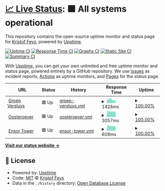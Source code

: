 # [📈 Live Status](https://kristoffeys.github.io/status-versluys): <!--live status--> **🟩 All systems operational**

This repository contains the open-source uptime monitor and status page for [Kristof Feys](https://kristoffeys.github.io/status-versluys), powered by [Upptime](https://github.com/upptime/upptime).

[![Uptime CI](https://github.com/kristoffeys/status-versluys/workflows/Uptime%20CI/badge.svg)](https://github.com/kristoffeys/status-versluys/actions?query=workflow%3A%22Uptime+CI%22)
[![Response Time CI](https://github.com/kristoffeys/status-versluys/workflows/Response%20Time%20CI/badge.svg)](https://github.com/kristoffeys/status-versluys/actions?query=workflow%3A%22Response+Time+CI%22)
[![Graphs CI](https://github.com/kristoffeys/status-versluys/workflows/Graphs%20CI/badge.svg)](https://github.com/kristoffeys/status-versluys/actions?query=workflow%3A%22Graphs+CI%22)
[![Static Site CI](https://github.com/kristoffeys/status-versluys/workflows/Static%20Site%20CI/badge.svg)](https://github.com/kristoffeys/status-versluys/actions?query=workflow%3A%22Static+Site+CI%22)
[![Summary CI](https://github.com/kristoffeys/status-versluys/workflows/Summary%20CI/badge.svg)](https://github.com/kristoffeys/status-versluys/actions?query=workflow%3A%22Summary+CI%22)

With [Upptime](https://upptime.js.org), you can get your own unlimited and free uptime monitor and status page, powered entirely by a GitHub repository. We use [Issues](https://github.com/kristoffeys/status-versluys/issues) as incident reports, [Actions](https://github.com/kristoffeys/status-versluys/actions) as uptime monitors, and [Pages](https://kristoffeys.github.io/status-versluys) for the status page.

<!--start: status pages-->
<!-- This summary is generated by Upptime (https://github.com/upptime/upptime) -->
<!-- Do not edit this manually, your changes will be overwritten -->
<!-- prettier-ignore -->
| URL | Status | History | Response Time | Uptime |
| --- | ------ | ------- | ------------- | ------ |
| <img alt="" src="https://favicons.githubusercontent.com/groepversluys.be" height="13"> [Groep Versluys](https://groepversluys.be/) | 🟩 Up | [groep-versluys.yml](https://github.com/kristoffeys/status-versluys/commits/HEAD/history/groep-versluys.yml) | <details><summary><img alt="Response time graph" src="./graphs/groep-versluys/response-time-week.png" height="20"> 1428ms</summary><br><a href="https://kristoffeys.github.io/status-versluys/history/groep-versluys"><img alt="Response time 1261" src="https://img.shields.io/endpoint?url=https%3A%2F%2Fraw.githubusercontent.com%2Fkristoffeys%2Fstatus-versluys%2FHEAD%2Fapi%2Fgroep-versluys%2Fresponse-time.json"></a><br><a href="https://kristoffeys.github.io/status-versluys/history/groep-versluys"><img alt="24-hour response time 1112" src="https://img.shields.io/endpoint?url=https%3A%2F%2Fraw.githubusercontent.com%2Fkristoffeys%2Fstatus-versluys%2FHEAD%2Fapi%2Fgroep-versluys%2Fresponse-time-day.json"></a><br><a href="https://kristoffeys.github.io/status-versluys/history/groep-versluys"><img alt="7-day response time 1428" src="https://img.shields.io/endpoint?url=https%3A%2F%2Fraw.githubusercontent.com%2Fkristoffeys%2Fstatus-versluys%2FHEAD%2Fapi%2Fgroep-versluys%2Fresponse-time-week.json"></a><br><a href="https://kristoffeys.github.io/status-versluys/history/groep-versluys"><img alt="30-day response time 1360" src="https://img.shields.io/endpoint?url=https%3A%2F%2Fraw.githubusercontent.com%2Fkristoffeys%2Fstatus-versluys%2FHEAD%2Fapi%2Fgroep-versluys%2Fresponse-time-month.json"></a><br><a href="https://kristoffeys.github.io/status-versluys/history/groep-versluys"><img alt="1-year response time 1261" src="https://img.shields.io/endpoint?url=https%3A%2F%2Fraw.githubusercontent.com%2Fkristoffeys%2Fstatus-versluys%2FHEAD%2Fapi%2Fgroep-versluys%2Fresponse-time-year.json"></a></details> | <details><summary><a href="https://kristoffeys.github.io/status-versluys/history/groep-versluys">100.00%</a></summary><a href="https://kristoffeys.github.io/status-versluys/history/groep-versluys"><img alt="All-time uptime 100.00%" src="https://img.shields.io/endpoint?url=https%3A%2F%2Fraw.githubusercontent.com%2Fkristoffeys%2Fstatus-versluys%2FHEAD%2Fapi%2Fgroep-versluys%2Fuptime.json"></a><br><a href="https://kristoffeys.github.io/status-versluys/history/groep-versluys"><img alt="24-hour uptime 100.00%" src="https://img.shields.io/endpoint?url=https%3A%2F%2Fraw.githubusercontent.com%2Fkristoffeys%2Fstatus-versluys%2FHEAD%2Fapi%2Fgroep-versluys%2Fuptime-day.json"></a><br><a href="https://kristoffeys.github.io/status-versluys/history/groep-versluys"><img alt="7-day uptime 100.00%" src="https://img.shields.io/endpoint?url=https%3A%2F%2Fraw.githubusercontent.com%2Fkristoffeys%2Fstatus-versluys%2FHEAD%2Fapi%2Fgroep-versluys%2Fuptime-week.json"></a><br><a href="https://kristoffeys.github.io/status-versluys/history/groep-versluys"><img alt="30-day uptime 100.00%" src="https://img.shields.io/endpoint?url=https%3A%2F%2Fraw.githubusercontent.com%2Fkristoffeys%2Fstatus-versluys%2FHEAD%2Fapi%2Fgroep-versluys%2Fuptime-month.json"></a><br><a href="https://kristoffeys.github.io/status-versluys/history/groep-versluys"><img alt="1-year uptime 100.00%" src="https://img.shields.io/endpoint?url=https%3A%2F%2Fraw.githubusercontent.com%2Fkristoffeys%2Fstatus-versluys%2FHEAD%2Fapi%2Fgroep-versluys%2Fuptime-year.json"></a></details>
| <img alt="" src="https://favicons.githubusercontent.com/oosteroever.be" height="13"> [Oosteroever](https://oosteroever.be/) | 🟩 Up | [oosteroever.yml](https://github.com/kristoffeys/status-versluys/commits/HEAD/history/oosteroever.yml) | <details><summary><img alt="Response time graph" src="./graphs/oosteroever/response-time-week.png" height="20"> 3057ms</summary><br><a href="https://kristoffeys.github.io/status-versluys/history/oosteroever"><img alt="Response time 2944" src="https://img.shields.io/endpoint?url=https%3A%2F%2Fraw.githubusercontent.com%2Fkristoffeys%2Fstatus-versluys%2FHEAD%2Fapi%2Foosteroever%2Fresponse-time.json"></a><br><a href="https://kristoffeys.github.io/status-versluys/history/oosteroever"><img alt="24-hour response time 2845" src="https://img.shields.io/endpoint?url=https%3A%2F%2Fraw.githubusercontent.com%2Fkristoffeys%2Fstatus-versluys%2FHEAD%2Fapi%2Foosteroever%2Fresponse-time-day.json"></a><br><a href="https://kristoffeys.github.io/status-versluys/history/oosteroever"><img alt="7-day response time 3057" src="https://img.shields.io/endpoint?url=https%3A%2F%2Fraw.githubusercontent.com%2Fkristoffeys%2Fstatus-versluys%2FHEAD%2Fapi%2Foosteroever%2Fresponse-time-week.json"></a><br><a href="https://kristoffeys.github.io/status-versluys/history/oosteroever"><img alt="30-day response time 3506" src="https://img.shields.io/endpoint?url=https%3A%2F%2Fraw.githubusercontent.com%2Fkristoffeys%2Fstatus-versluys%2FHEAD%2Fapi%2Foosteroever%2Fresponse-time-month.json"></a><br><a href="https://kristoffeys.github.io/status-versluys/history/oosteroever"><img alt="1-year response time 2944" src="https://img.shields.io/endpoint?url=https%3A%2F%2Fraw.githubusercontent.com%2Fkristoffeys%2Fstatus-versluys%2FHEAD%2Fapi%2Foosteroever%2Fresponse-time-year.json"></a></details> | <details><summary><a href="https://kristoffeys.github.io/status-versluys/history/oosteroever">100.00%</a></summary><a href="https://kristoffeys.github.io/status-versluys/history/oosteroever"><img alt="All-time uptime 99.49%" src="https://img.shields.io/endpoint?url=https%3A%2F%2Fraw.githubusercontent.com%2Fkristoffeys%2Fstatus-versluys%2FHEAD%2Fapi%2Foosteroever%2Fuptime.json"></a><br><a href="https://kristoffeys.github.io/status-versluys/history/oosteroever"><img alt="24-hour uptime 100.00%" src="https://img.shields.io/endpoint?url=https%3A%2F%2Fraw.githubusercontent.com%2Fkristoffeys%2Fstatus-versluys%2FHEAD%2Fapi%2Foosteroever%2Fuptime-day.json"></a><br><a href="https://kristoffeys.github.io/status-versluys/history/oosteroever"><img alt="7-day uptime 100.00%" src="https://img.shields.io/endpoint?url=https%3A%2F%2Fraw.githubusercontent.com%2Fkristoffeys%2Fstatus-versluys%2FHEAD%2Fapi%2Foosteroever%2Fuptime-week.json"></a><br><a href="https://kristoffeys.github.io/status-versluys/history/oosteroever"><img alt="30-day uptime 100.00%" src="https://img.shields.io/endpoint?url=https%3A%2F%2Fraw.githubusercontent.com%2Fkristoffeys%2Fstatus-versluys%2FHEAD%2Fapi%2Foosteroever%2Fuptime-month.json"></a><br><a href="https://kristoffeys.github.io/status-versluys/history/oosteroever"><img alt="1-year uptime 99.49%" src="https://img.shields.io/endpoint?url=https%3A%2F%2Fraw.githubusercontent.com%2Fkristoffeys%2Fstatus-versluys%2FHEAD%2Fapi%2Foosteroever%2Fuptime-year.json"></a></details>
| <img alt="" src="https://favicons.githubusercontent.com/www.ensortower.be" height="13"> [Ensor Tower](https://www.ensortower.be/.well-known/test.html) | 🟩 Up | [ensor-tower.yml](https://github.com/kristoffeys/status-versluys/commits/HEAD/history/ensor-tower.yml) | <details><summary><img alt="Response time graph" src="./graphs/ensor-tower/response-time-week.png" height="20"> 608ms</summary><br><a href="https://kristoffeys.github.io/status-versluys/history/ensor-tower"><img alt="Response time 618" src="https://img.shields.io/endpoint?url=https%3A%2F%2Fraw.githubusercontent.com%2Fkristoffeys%2Fstatus-versluys%2FHEAD%2Fapi%2Fensor-tower%2Fresponse-time.json"></a><br><a href="https://kristoffeys.github.io/status-versluys/history/ensor-tower"><img alt="24-hour response time 563" src="https://img.shields.io/endpoint?url=https%3A%2F%2Fraw.githubusercontent.com%2Fkristoffeys%2Fstatus-versluys%2FHEAD%2Fapi%2Fensor-tower%2Fresponse-time-day.json"></a><br><a href="https://kristoffeys.github.io/status-versluys/history/ensor-tower"><img alt="7-day response time 608" src="https://img.shields.io/endpoint?url=https%3A%2F%2Fraw.githubusercontent.com%2Fkristoffeys%2Fstatus-versluys%2FHEAD%2Fapi%2Fensor-tower%2Fresponse-time-week.json"></a><br><a href="https://kristoffeys.github.io/status-versluys/history/ensor-tower"><img alt="30-day response time 654" src="https://img.shields.io/endpoint?url=https%3A%2F%2Fraw.githubusercontent.com%2Fkristoffeys%2Fstatus-versluys%2FHEAD%2Fapi%2Fensor-tower%2Fresponse-time-month.json"></a><br><a href="https://kristoffeys.github.io/status-versluys/history/ensor-tower"><img alt="1-year response time 618" src="https://img.shields.io/endpoint?url=https%3A%2F%2Fraw.githubusercontent.com%2Fkristoffeys%2Fstatus-versluys%2FHEAD%2Fapi%2Fensor-tower%2Fresponse-time-year.json"></a></details> | <details><summary><a href="https://kristoffeys.github.io/status-versluys/history/ensor-tower">100.00%</a></summary><a href="https://kristoffeys.github.io/status-versluys/history/ensor-tower"><img alt="All-time uptime 100.00%" src="https://img.shields.io/endpoint?url=https%3A%2F%2Fraw.githubusercontent.com%2Fkristoffeys%2Fstatus-versluys%2FHEAD%2Fapi%2Fensor-tower%2Fuptime.json"></a><br><a href="https://kristoffeys.github.io/status-versluys/history/ensor-tower"><img alt="24-hour uptime 100.00%" src="https://img.shields.io/endpoint?url=https%3A%2F%2Fraw.githubusercontent.com%2Fkristoffeys%2Fstatus-versluys%2FHEAD%2Fapi%2Fensor-tower%2Fuptime-day.json"></a><br><a href="https://kristoffeys.github.io/status-versluys/history/ensor-tower"><img alt="7-day uptime 100.00%" src="https://img.shields.io/endpoint?url=https%3A%2F%2Fraw.githubusercontent.com%2Fkristoffeys%2Fstatus-versluys%2FHEAD%2Fapi%2Fensor-tower%2Fuptime-week.json"></a><br><a href="https://kristoffeys.github.io/status-versluys/history/ensor-tower"><img alt="30-day uptime 100.00%" src="https://img.shields.io/endpoint?url=https%3A%2F%2Fraw.githubusercontent.com%2Fkristoffeys%2Fstatus-versluys%2FHEAD%2Fapi%2Fensor-tower%2Fuptime-month.json"></a><br><a href="https://kristoffeys.github.io/status-versluys/history/ensor-tower"><img alt="1-year uptime 100.00%" src="https://img.shields.io/endpoint?url=https%3A%2F%2Fraw.githubusercontent.com%2Fkristoffeys%2Fstatus-versluys%2FHEAD%2Fapi%2Fensor-tower%2Fuptime-year.json"></a></details>

<!--end: status pages-->

[**Visit our status website →**](https://kristoffeys.github.io/status-versluys)

## 📄 License

- Powered by: [Upptime](https://github.com/upptime/upptime)
- Code: [MIT](./LICENSE) © [Kristof Feys](https://kristoffeys.github.io/status-versluys)
- Data in the `./history` directory: [Open Database License](https://opendatacommons.org/licenses/odbl/1-0/)
